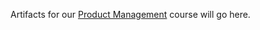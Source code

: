 Artifacts for our [Product Management](https://github.com/cornelltech/product-management) course will go here.
